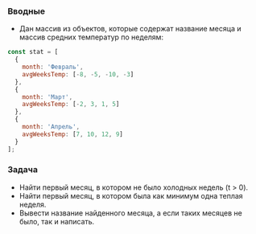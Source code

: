 ### Вводные

* Дан массив из объектов, которые содержат название месяца и массив средних температур по неделям:

```javascript
const stat = [
  {
    month: 'Февраль',
    avgWeeksTemp: [-8, -5, -10, -3]
  },
  {
    month: 'Март',
    avgWeeksTemp: [-2, 3, 1, 5]
  },
  {
    month: 'Апрель',
    avgWeeksTemp: [7, 10, 12, 9]
  }
];
```

### Задача

* Найти первый месяц, в котором не было холодных недель (t > 0).
* Найти первый месяц, в котором была как минимум одна теплая неделя.
* Вывести название найденного месяца, а если таких месяцев не было, так и написать.